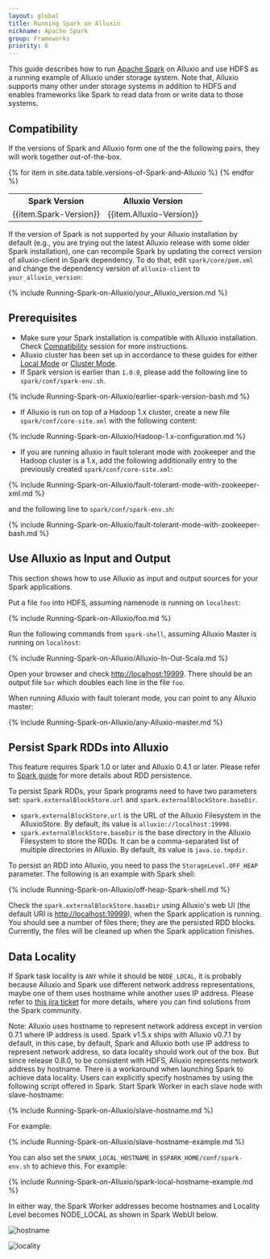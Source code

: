 ```yaml
---
layout: global
title: Running Spark on Alluxio
nickname: Apache Spark
group: Frameworks
priority: 0
---
```


This guide describes how to run [Apache Spark](http://spark-project.org/) on Alluxio and use HDFS as
a running example of Alluxio under storage system. Note that, Alluxio supports many other under
storage systems in addition to HDFS and enables frameworks like Spark to read data from or write
data to those systems.

## Compatibility

If the versions of Spark and Alluxio form one of the the following pairs, they will work together
out-of-the-box.

<table class="table table-striped">
<tr><th>Spark Version</th><th>Alluxio Version</th></tr>
{% for item in site.data.table.versions-of-Spark-and-Alluxio %}
<tr>
  <td>{{item.Spark-Version}}</td>
  <td>{{item.Alluxio-Version}}</td>
</tr>
{% endfor %}
</table>

If the version of Spark is not supported by your Alluxio installation by default (e.g., you are
trying out the latest Alluxio release with some older Spark installation), one can recompile Spark
by updating the correct version of alluxio-client in Spark dependency. To do that, edit
`spark/core/pom.xml` and change the dependency version of `alluxio-client` to
`your_alluxio_version`:

{% include Running-Spark-on-Alluxio/your_Alluxio_version.md %}

## Prerequisites

* Make sure your Spark installation is compatible with Alluxio installation. Check
[Compatibility](#compatibility) session for more instructions.
* Alluxio cluster has been set up in accordance to these guides for either
[Local Mode](Running-Alluxio-Locally.html) or [Cluster Mode](Running-Alluxio-on-a-Cluster.html).
* If Spark version is earlier than `1.0.0`, please add the following line to
`spark/conf/spark-env.sh`.

{% include Running-Spark-on-Alluxio/earlier-spark-version-bash.md %}

* If Alluxio is run on top of a Hadoop 1.x cluster, create a new file `spark/conf/core-site.xml`
with the following content:

{% include Running-Spark-on-Alluxio/Hadoop-1.x-configuration.md %}


* If you are running alluxio in fault tolerant mode with zookeeper and the Hadoop cluster is a 1.x,
add the following additionally entry to the previously created `spark/conf/core-site.xml`:

{% include Running-Spark-on-Alluxio/fault-tolerant-mode-with-zookeeper-xml.md %}

and the following line to `spark/conf/spark-env.sh`:

{% include Running-Spark-on-Alluxio/fault-tolerant-mode-with-zookeeper-bash.md %}

## Use Alluxio as Input and Output

This section shows how to use Alluxio as input and output sources for your Spark applications.

Put a file `foo` into HDFS, assuming namenode is running on `localhost`:

{% include Running-Spark-on-Alluxio/foo.md %}

Run the following commands from `spark-shell`, assuming Alluxio Master is running on `localhost`:

{% include Running-Spark-on-Alluxio/Alluxio-In-Out-Scala.md %}

Open your browser and check [http://localhost:19999](http://localhost:19999). There should be an
output file `bar` which doubles each line in the file `foo`.

When running Alluxio with fault tolerant mode, you can point to any Alluxio master:

{% include Running-Spark-on-Alluxio/any-Alluxio-master.md %}

## Persist Spark RDDs into Alluxio

This feature requires Spark 1.0 or later and Alluxio 0.4.1 or later.  Please refer to
[Spark guide](http://spark.apache.org/docs/latest/programming-guide.html#rdd-persistence) for
more details about RDD persistence.

To persist Spark RDDs, your Spark programs need to have two parameters set:
`spark.externalBlockStore.url` and `spark.externalBlockStore.baseDir`.

* `spark.externalBlockStore.url` is the URL of the Alluxio Filesystem in the AlluxioStore. By
default, its value is `alluxio://localhost:19998`.
* `spark.externalBlockStore.baseDir` is the base directory in the Alluxio Filesystem to store the
RDDs. It can be a comma-separated list of multiple directories in Alluxio. By default, its value is
`java.io.tmpdir`.

To persist an RDD into Alluxio, you need to pass the `StorageLevel.OFF_HEAP` parameter. The
following is an example with Spark shell:

{% include Running-Spark-on-Alluxio/off-heap-Spark-shell.md %}

Check the `spark.externalBlockStore.baseDir` using Alluxio's web UI (the default URI is
[http://localhost:19999](http://localhost:19999)), when the Spark application is running. You should
see a number of files there; they are the persisted RDD blocks. Currently, the files will be cleaned
up when the Spark application finishes.

## Data Locality

If Spark task locality is `ANY` while it should be `NODE_LOCAL`, it is probably because Alluxio and
Spark use different network address representations, maybe one of them uses hostname while
another uses IP address. Please refer to [this jira ticket](
https://issues.apache.org/jira/browse/SPARK-10149) for more details, where you can find solutions
from the Spark community.

Note: Alluxio uses hostname to represent network address except in version 0.7.1 where IP address is
used. Spark v1.5.x ships with Alluxio v0.7.1 by default, in this case, by default, Spark and Alluxio
both use IP address to represent network address, so data locality should work out of the box.
But since release 0.8.0, to be consistent with HDFS, Alluxio represents network address by hostname.
There is a workaround when launching Spark to achieve data locality. Users can explicitly specify
hostnames by using the following script offered in Spark. Start Spark Worker in each slave node with
slave-hostname:

{% include Running-Spark-on-Alluxio/slave-hostname.md %}

For example:

{% include Running-Spark-on-Alluxio/slave-hostname-example.md %}

You can also set the `SPARK_LOCAL_HOSTNAME` in `$SPARK_HOME/conf/spark-env.sh` to achieve this. For
example:

{% include Running-Spark-on-Alluxio/spark-local-hostname-example.md %}

In either way, the Spark Worker addresses become hostnames and Locality Level becomes NODE_LOCAL as shown
in Spark WebUI below.

![hostname]({{site.data.img.screenshot_datalocality_sparkwebui}})

![locality]({{site.data.img.screenshot_datalocality_tasklocality}})

